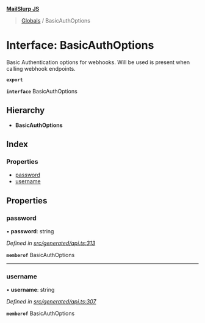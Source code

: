 **[MailSlurp JS](../README.md)**

> [Globals](../README.md) / BasicAuthOptions

# Interface: BasicAuthOptions

Basic Authentication options for webhooks. Will be used is present when calling webhook endpoints.

**`export`** 

**`interface`** BasicAuthOptions

## Hierarchy

* **BasicAuthOptions**

## Index

### Properties

* [password](basicauthoptions.md#password)
* [username](basicauthoptions.md#username)

## Properties

### password

•  **password**: string

*Defined in [src/generated/api.ts:313](https://github.com/mailslurp/mailslurp-client/blob/359c034/src/generated/api.ts#L313)*

**`memberof`** BasicAuthOptions

___

### username

•  **username**: string

*Defined in [src/generated/api.ts:307](https://github.com/mailslurp/mailslurp-client/blob/359c034/src/generated/api.ts#L307)*

**`memberof`** BasicAuthOptions
